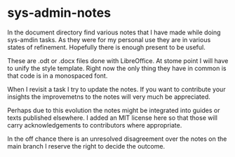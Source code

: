 # sys-admin-notes

In the document directory find various notes that I have made while doing sys-amdin tasks. As they were for my personal use they are in various states of refinement.  Hopefully there is enough present to be useful. 

These are .odt or .docx files done with LibreOffice.  At stome point I will have to unify the style template.  Right now the only thing they have in common is that code is in a monospaced font.

When I revisit a task I try to update the notes. If you want to contribute your insights the improvemetns to the notes will very much be appreciated.

Perhaps due to this evolution the notes might be integrated into guides or texts published elsewhere. I added an MIT license here so that those will carry acknowledgements to contributors where appropriate.

In the off chance there is an unresolved disagreement over the notes on the main branch I reserve the right to decide the outcome.
